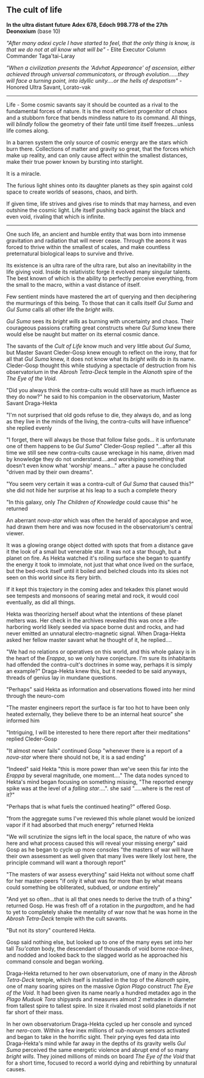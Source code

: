 ## The cult of life

**In the ultra distant future**
**Adex 678, Edoch 998.778 of the 27th Deonoxium** (base 10)

_"After many adexi cycle I have started to feel, that the only thing is know, is that we do not at all know what will be"_ - Elite Executor Column Commander Taga'tai-Laray

_"When a civilization presents the 'Advhat Appearance' of ascension, either achieved through universal communicators, or through evolution......they will face a turning point, into idyllic unity....or the hells of despotism"_ - Honored Ultra Savant, Lorato-vak

-----------------

Life - Some cosmic savants say it should be counted as a rival to the fundamental forces of nature. It is the most efficient progenitor of chaos and a stubborn force that bends mindless nature to its command. All things, will _blindly_  follow the geometry of their fate until time itself freezes...unless life comes along.

In a barren system the only source of cosmic energy are the stars which burn there. Collections of matter and gravity so great, that the forces which make up reality, and can only cause affect within the smallest distances, make their true power known by bursting into starlight.

It is a miracle.

The furious light shines onto its daughter planets as they spin against cold space to create worlds of seasons, chaos, and birth.

If given time, life strives and gives rise to minds that may harness, and even outshine the cosmic light. Life itself pushing back against the black and even void, rivaling that which is infinite.

---------------------------------------

One such life, an ancient and humble entity that was born into immense gravitation and radiation that will never cease. Through the aeons it was forced to thrive within the smallest of scales, and make countless preternatural biological leaps to survive and thrive.

Its existence is an ultra rare of the ultra rare, but also an inevitability in the life giving void. Inside its relativistic forge it evolved many singular talents. The best known of which is the ability to perfectly perceive everything, from the small to the macro, within a vast distance of itself.

Few sentient minds have mastered the art of querying and then deciphering the murmurings of this being. To those that can it calls itself _Gul Suma_ and _Gul Suma_ calls all other life the _bright wills_.

_Gul Suma_ sees its _bright wills_ as burning with uncertainty and chaos. Their courageous passions crafting great constructs where _Gul Suma_ knew there would else be naught but matter on its eternal cosmic dance.

The savants of the _Cult of Life_ know much and very little about _Gul Suma_, but Master Savant Cleder-Gosp knew enough to reflect on the irony, that for all that _Gul Suma_ knew, it does not know what its _bright wills_ do in its name. Cleder-Gosp thought this while studying a spectacle of destruction from his observatorium in the _Abrosh Tetra-Deck_ temple in the _Alanoth_ spire of the _The Eye of the Void_.

"Did you always think the contra-cults would still have as much influence as they do now?" he said to his companion in the observatorium, Master Savant Draga-Hekta

"I'm not surprised that old gods refuse to die, they always do, and as long as they live in the minds of the living, the contra-cults will have influence" she replied evenly

"I forget, there will always be those that follow false gods... it is unfortunate one of them happens to be _Gul Suma_" Cleder-Gosp replied "...after all this time we still see new contra-cults cause wreckage in his name, driven mad by knowledge they do not understand....and worshiping something that doesn't even know what 'worship' means..." after a pause he concluded "driven mad by their own dreams".

"You seem very certain it was a contra-cult of _Gul Suma_ that caused this?" she did not hide her surprise at his leap to a such a complete theory

"In this galaxy, only _The Children of Knowledge_ could cause this" he returned

An aberrant _nova-star_ which was often the herald of apocalypse and woe, had drawn them here and was now focused in the observatorium's central viewer.

It was a glowing orange object dotted with spots that from a distance gave it the look of a small but venerable star. It was not a star though, but a planet on fire. As Hekta watched it's roiling surface she began to quantify the energy it took to immolate, not just that what once lived on the surface, but the bed-rock itself until it boiled and belched clouds into its skies not seen on this world since its fiery birth.

If it kept this trajectory in the coming adex and tekadex this planet would see tempests and monsoons of searing metal and rock, it would cool eventually, as did all things.

Hekta was theorizing herself about what the intentions of these planet melters was. Her check in the archives revealed this was once a life-harboring world likely seeded via space borne dust and rocks, and had never emitted an unnatural electro-magnetic signal. When Draga-Hekta asked her fellow master savant what he thought of it, he replied....

"We had no relations or operatives on this world, and this whole galaxy is in the heart of the _Erappa_, so we only have conjecture. I'm sure its inhabitants had offended the contra-cult's doctrines in some way, perhaps it is simply an example?" Draga-Hekta knew this, but it needed to be said anyways, threads of genius lay in mundane questions.

"Perhaps" said Hekta as information and observations flowed into her mind through the neuro-com

"The master engineers report the surface is far too hot to have been only heated externally, they believe there to be an internal heat source" she informed him

"Intriguing, I will be interested to here there report after their meditations" replied Cleder-Gosp

"It almost never fails" continued Gosp "whenever there is a report of a _nova-star_ where there should not be, it is a sad ending"

"Indeed" said Hekta "this is more power than we've seen this far into the _Erappa_ by several magnitude, one moment...." The data nodes synced to Hekta's mind began focusing on something missing, "The reported energy spike was at the level of a _falling star_....". she said ".....where is the rest of it?"

"Perhaps that is what fuels the continued heating?" offered Gosp.

"from the aggregate sums I've reviewed this whole planet would be ionized vapor if it had absorbed that much energy" returned Hekta

"We will scrutinize the signs left in the local space, the nature of who was here and what process caused this will reveal your missing energy" said Gosp as he began to cycle up more consoles "the masters of war will have their own assessment as well given that many lives were likely lost here, the principle command will want a thorough report"

"The masters of war assess everything" said Hekta not without some chaff for her master-peers "if only it what was for more than by what means could something be obliterated, subdued, or _undone_ entirely"

"And yet so often...that is all that ones needs to derive the truth of a thing" returned Gosp. He was fresh off of a rotation in the _purgadtom_, and he had to yet to completely shake the mentality of war now that he was home in the _Abrosh Tetra-Deck_ temple with the cult savants.

"But not its story" countered Hekta.

Gosp said nothing else, but looked up to one of the many eyes set into her tall _Tsu'catan_ body, the descendant of thousands of void borne _race-lines_, and nodded and looked back to the slagged world as he approached his command console and began working.

Draga-Hekta returned to her own observatorium, one of many in the _Abrosh Tetra-Deck_ temple, which itself is installed in the top of the _Alanoth_ spire, one of many soaring spires on the massive _Ogion Plago_ construct _The Eye of the Void_. It had been given its name nearly a hundred metadex ago in the _Plago_ _Muduok Tora_ shipyards and measures almost 2 metradex in diameter from tallest spire to tallest spire. In size it rivaled most solid planetoids if not far short of their mass.

In her own observatorium Draga-Hekta cycled up her console and synced her _nero-com_. Within a few inex millions of _sub-novum_ sensors activated and began to take in the horrific sight. Their prying eyes fed data into Draga-Hekta's mind while far away in the depths of its gravity wells _Gul Suma_ perceived the same energetic violence and abrupt end of so many _bright wills_. They joined millions of minds on board _The Eye of the Void_ that for a short time, focused to record a world dying and rebirthing by unnatural causes.
